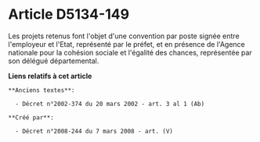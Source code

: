 # Article D5134-149

Les projets retenus font l'objet d'une convention par poste signée entre l'employeur et l'Etat, représenté par le préfet, et
en présence de l'Agence nationale pour la cohésion sociale et l'égalité des chances, représentée par son délégué
départemental.

**Liens relatifs à cet article**

	**Anciens textes**:

	  - Décret n°2002-374 du 20 mars 2002 - art. 3 al 1 (Ab)

	**Créé par**:

	  - Décret n°2008-244 du 7 mars 2008 - art. (V)
